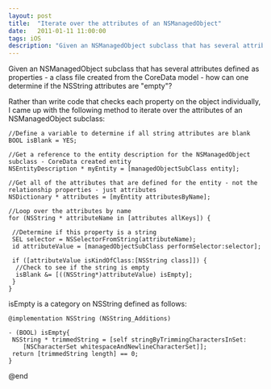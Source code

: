 ```yaml
---
layout: post
title:  "Iterate over the attributes of an NSManagedObject"
date:   2011-01-11 11:00:00
tags: iOS
description: "Given an NSManagedObject subclass that has several attributes defined as properties - a class file created from the CoreData model - how can one determine if the NSString attributes are empty?"
---
```


Given an NSManagedObject subclass that has several attributes defined as properties - a class file created from the CoreData model - how can one determine if the NSString attributes are "empty"?

Rather than write code that checks each property on the object individually, I came up with the following method to iterate over the attributes of an NSManagedObject subclass: 

```objective_c
//Define a variable to determine if all string attributes are blank
BOOL isBlank = YES;

//Get a reference to the entity description for the NSManagedObject subclass - CoreData created entity
NSEntityDescription * myEntity = [managedObjectSubClass entity];

//Get all of the attributes that are defined for the entity - not the relationship properties - just attributes
NSDictionary * attributes = [myEntity attributesByName];

//Loop over the attributes by name  
for (NSString * attributeName in [attributes allKeys]) {
 
 //Determine if this property is a string
 SEL selector = NSSelectorFromString(attributeName);
 id attributeValue = [managedObjectSubClass performSelector:selector];

 if ([attributeValue isKindOfClass:[NSString class]]) {
  //Check to see if the string is empty
  isBlank &= [((NSString*)attributeValue) isEmpty];
 }
}

```

isEmpty is a category on NSString defined as follows:

```objective_c
@implementation NSString (NSString_Additions)

- (BOOL) isEmpty{
 NSString * trimmedString = [self stringByTrimmingCharactersInSet:
 	[NSCharacterSet whitespaceAndNewlineCharacterSet]];
 return [trimmedString length] == 0;
}

```

@end